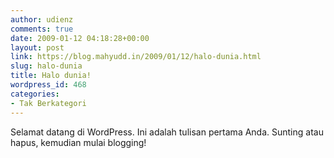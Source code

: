 ```yaml
---
author: udienz
comments: true
date: 2009-01-12 04:18:28+00:00
layout: post
link: https://blog.mahyudd.in/2009/01/12/halo-dunia.html
slug: halo-dunia
title: Halo dunia!
wordpress_id: 468
categories:
- Tak Berkategori
---
```


Selamat datang di WordPress. Ini adalah tulisan pertama Anda. Sunting atau hapus, kemudian mulai blogging!
